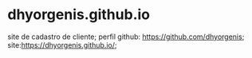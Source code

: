 # dhyorgenis.github.io
site de cadastro de cliente;
perfil github: https://github.com/dhyorgenis;
site:https://dhyorgenis.github.io/;

